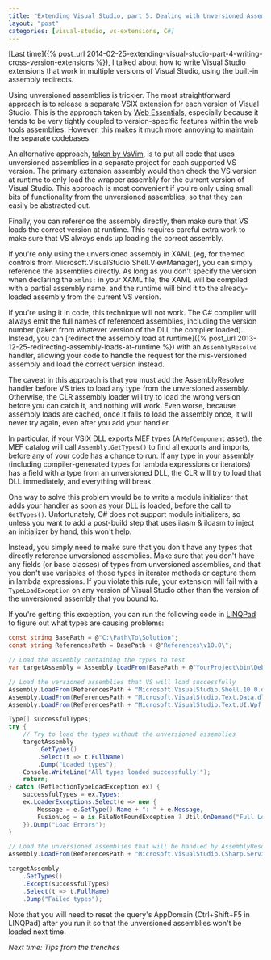 ```yaml
---
title: "Extending Visual Studio, part 5: Dealing with Unversioned Assemblies"
layout: "post"
categories: [visual-studio, vs-extensions, C#]
---
```

[Last time]({% post_url 2014-02-25-extending-visual-studio-part-4-writing-cross-version-extensions %}), I talked about how to write Visual Studio extensions that work in multiple versions of Visual Studio, using the built-in assembly redirects.

Using unversioned assemblies is trickier.  The most straightforward approach is to release a separate VSIX extension for each version of Visual Studio.  This is the approach taken by [Web Essentials](http://vswebessentials.com/), especially because it tends to be very tightly coupled to version-specific features within the web tools assemblies.  However, this makes it much more annoying to maintain the separate codebases.

An alternative approach, [taken by VsVim](https://github.com/jaredpar/VsVim/tree/master/Src/VsSpecific), is to put all code that uses unversioned assemblies in a separate project for each supported VS version.  The primary extension assembly would then check the VS version at runtime to only load the wrapper assembly for the current version of Visual Studio.  This approach is most convenient if you're only using small bits of functionality from the unversioned assemblies, so that they can easily be abstracted out.

Finally, you can reference the assembly directly, then make sure that VS loads the correct version at runtime.  This requires careful extra work to make sure that VS always ends up loading the correct assembly.

If you're only using the unversioned assembly in XAML (eg, for themed controls from Microsoft.VisualStudio.Shell.ViewManager), you can simply reference the assemblies directly.  As long as you don't specify the version when declaring the `xmlns:` in your XAML file, the XAML will be compiled with a partial assembly name, and the runtime will bind it to the already-loaded assembly from the current VS version.

If you're using it in code, this technique will not work.  The C# compiler will always emit the full names of referenced assemblies, including the version number (taken from whatever version of the DLL the compiler loaded).  Instead, you can [redirect the assembly load at runtime]({% post_url 2013-12-25-redirecting-assembly-loads-at-runtime %}) with an `AssemblyResolve` handler, allowing your code to handle the request for the mis-versioned assembly and load the correct version instead.

The caveat in this approach is that you must add the AssemblyResolve handler before VS tries to load any type from the unversioned assembly.  Otherwise, the CLR assembly loader will try to load the wrong version before you can catch it, and nothing will work.  Even worse, because assembly loads are cached, once it fails to load the assembly once, it will never try again, even after you add your handler.  

In particular, if your VSIX DLL exports MEF types (A `MefComponent` asset), the MEF catalog will call `Assembly.GetTypes()` to find all exports and imports, before any of your code has a chance to run.  If any type in your assembly (including compiler-generated types for lambda expressions or iterators) has a field with a type from an unversioned DLL, the CLR will try to load that DLL immediately, and everything will break.  

One way to solve this problem would be to write a module initializer that adds your handler as soon as your DLL is loaded, before the call to `GetTypes()`.  Unfortunately, C# does not support module initializers, so unless you want to add a post-build step that uses ilasm & ildasm to inject an initializer by hand, this won't help.

Instead, you simply need to make sure that you don't have any types that directly reference unversioned assemblies.  Make sure that you don't have any fields (or base classes) of types from unversioned assemblies, and that you don't use variables of those types in iterator methods or capture them in lambda expressions.  If you violate this rule, your extension will fail with a `TypeLoadException` on any version of Visual Studio other than the version of the unversioned assembly that you bound to.

If you're getting this exception, you can run the following code in [LINQPad](http://linqpad.net) to figure out what types are causing problems:

```csharp
const string BasePath = @"C:\Path\To\Solution";
const string ReferencesPath = BasePath + @"References\v10.0\";

// Load the assembly containing the types to test
var targetAssembly = Assembly.LoadFrom(BasePath + @"YourProject\bin\Debug\YourProject.dll");

// Load the versioned assemblies that VS will load successfully
Assembly.LoadFrom(ReferencesPath + "Microsoft.VisualStudio.Shell.10.0.dll");
Assembly.LoadFrom(ReferencesPath + "Microsoft.VisualStudio.Text.Data.dll");
Assembly.LoadFrom(ReferencesPath + "Microsoft.VisualStudio.Text.UI.Wpf.dll");

Type[] successfulTypes;
try {
	// Try to load the types without the unversioned assemblies
	targetAssembly
		.GetTypes()
		.Select(t => t.FullName)
		.Dump("Loaded types");
	Console.WriteLine("All types loaded successfully!");
	return;
} catch (ReflectionTypeLoadException ex) {
	successfulTypes = ex.Types;
	ex.LoaderExceptions.Select(e => new {
		Message = e.GetType().Name + ": " + e.Message,
		FusionLog = e is FileNotFoundException ? Util.OnDemand("Full Log", () => ((FileNotFoundException)e).FusionLog) : null
	}).Dump("Load Errors");
}

// Load the unversioned assemblies that will be handled by AssemblyResolve
Assembly.LoadFrom(ReferencesPath + "Microsoft.VisualStudio.CSharp.Services.Language.dll");

targetAssembly
	.GetTypes()
	.Except(successfulTypes)
	.Select(t => t.FullName)
	.Dump("Failed types");
```

Note that you will need to reset the query's AppDomain (Ctrl+Shift+F5 in LINQPad) after you run it so that the unversioned assemblies won't be loaded next time.

_Next time: Tips from the trenches_
